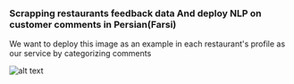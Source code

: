 ### Scrapping restaurants feedback data And deploy NLP on customer comments in Persian(Farsi)

We want to deploy this image as an example in each restaurant's profile as our service by categorizing comments

![alt text](https://i.ibb.co/VBs5ryf/Picture1.png)
